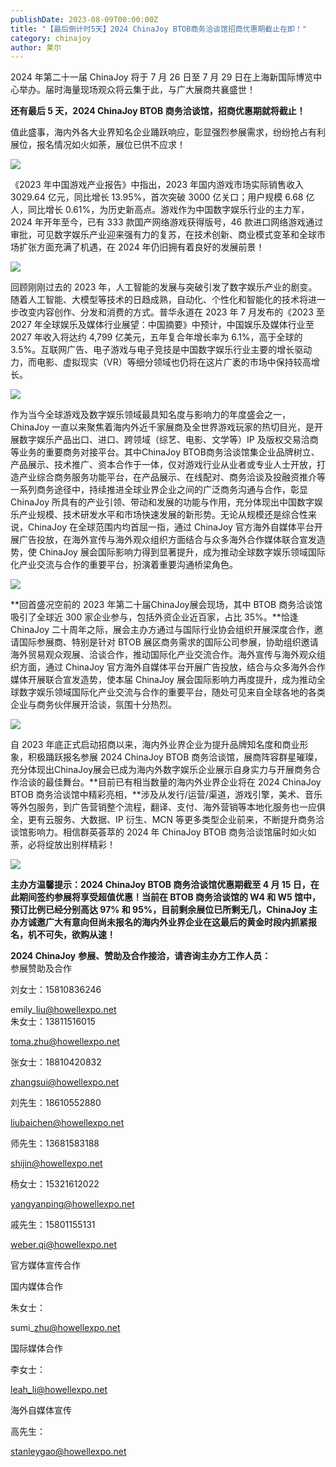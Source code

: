 ```yaml
---
publishDate: 2023-08-09T00:00:00Z
title: "【最后倒计时5天】2024 ChinaJoy BTOB商务洽谈馆招商优惠期截止在即！"
category: chinajoy
author: 莱尔
---
```


2024 年第二十一届 ChinaJoy 将于 7 月 26 日至 7 月 29 日在上海新国际博览中心举办。届时海量现场观众将云集于此，与广大展商共襄盛世！

**还有最后 5 天，2024 ChinaJoy BTOB 商务洽谈馆，招商优惠期就将截止！**

值此盛事，海内外各大业界知名企业踊跃响应，彰显强烈参展需求，纷纷抢占有利展位，报名情况如火如荼，展位已供不应求！

![](https://ec-net-1251389766.cos.ap-shanghai.myqcloud.com/wp-content/uploads/2024/04/20240410094723423-1024x576.jpg)

《2023 年中国游戏产业报告》中指出，2023 年国内游戏市场实际销售收入 3029.64 亿元，同比增长 13.95%，首次突破 3000 亿关口；用户规模 6.68 亿人，同比增长 0.61%，为历史新高点。游戏作为中国数字娱乐行业的主力军，2024 年开年至今，已有 333 款国产网络游戏获得版号，46 款进口网络游戏通过审批，可见数字娱乐产业迎来强有力的复苏，在技术创新、商业模式变革和全球市场扩张方面充满了机遇，在 2024 年仍旧拥有着良好的发展前景！

![](https://ec-net-1251389766.cos.ap-shanghai.myqcloud.com/wp-content/uploads/2024/04/20240410094737503-1024x683.jpg)

回顾刚刚过去的 2023 年，人工智能的发展与突破引发了数字娱乐产业的剧变。随着人工智能、大模型等技术的日趋成熟，自动化、个性化和智能化的技术将进一步改变内容创作、分发和消费的方式。普华永道在 2023 年 7 月发布的《2023 至 2027 年全球娱乐及媒体行业展望：中国摘要》中预计，中国娱乐及媒体行业至 2027 年收入将达约 4,799 亿美元，五年复合年增长率为 6.1%，高于全球的 3.5%。互联网广告、电子游戏与电子竞技是中国数字娱乐行业主要的增长驱动力，而电影、虚拟现实（VR）等细分领域也仍将在这片广袤的市场中保持较高增长。

![](https://ec-net-1251389766.cos.ap-shanghai.myqcloud.com/wp-content/uploads/2024/04/20240410094731997-1024x682.jpg)

作为当今全球游戏及数字娱乐领域最具知名度与影响力的年度盛会之一，ChinaJoy 一直以来聚焦着海内外近千家展商及全世界游戏玩家的热切目光，是开展数字娱乐产品出口、进口、跨领域（综艺、电影、文学等）IP 及版权交易洽商等业务的重要商务对接平台。其中ChinaJoy BTOB商务洽谈馆集企业品牌树立、产品展示、技术推广、资本合作于一体，仅对游戏行业从业者或专业人士开放，打造产业综合商务服务功能平台，在产品展示、在线配对、商务洽谈及投融资推介等一系列商务途径中，持续推进全球业界企业之间的广泛商务沟通与合作，彰显ChinaJoy 所具有的产业引领、带动和发展的功能与作用，充分体现出中国数字娱乐产业规模、技术研发水平和市场快速发展的新形势。无论从规模还是综合性来说，ChinaJoy 在全球范围内均首屈一指，通过 ChinaJoy 官方海外自媒体平台开展广告投放，在海外宣传与海外观众组织方面结合与众多海外合作媒体联合宣发造势，使 ChinaJoy 展会国际影响力得到显著提升，成为推动全球数字娱乐领域国际化产业交流与合作的重要平台，扮演着重要沟通桥梁角色。

![](https://ec-net-1251389766.cos.ap-shanghai.myqcloud.com/wp-content/uploads/2024/04/20240410094754457-1024x682.jpg)

**回首盛况空前的 2023 年第二十届ChinaJoy展会现场，其中 BTOB 商务洽谈馆吸引了全球近 300 家企业参与，包括外资企业近百家，占比 35%。**恰逢ChinaJoy 二十周年之际，展会主办方通过与国际行业协会组织开展深度合作，邀请国际参展商、特别是针对 BTOB 展区商务需求的国际公司参展，协助组织邀请海外贸易观众观展、洽谈合作，推动国际化产业交流合作。海外宣传与海外观众组织方面，通过 ChinaJoy 官方海外自媒体平台开展广告投放，结合与众多海外合作媒体开展联合宣发造势，使本届 ChinaJoy 展会国际影响力再度提升，成为推动全球数字娱乐领域国际化产业交流与合作的重要平台，随处可见来自全球各地的各类企业与商务伙伴展开洽谈，氛围十分热烈。

![](https://ec-net-1251389766.cos.ap-shanghai.myqcloud.com/wp-content/uploads/2024/04/20240410094804745-1024x683.jpg)

自 2023 年底正式启动招商以来，海内外业界企业为提升品牌知名度和商业形象，积极踊跃报名参展 2024 ChinaJoy BTOB 商务洽谈馆，展商阵容群星璀璨，充分体现出ChinaJoy展会已成为海内外数字娱乐企业展示自身实力与开展商务合作洽谈的最佳舞台。**目前已有相当数量的海内外业界企业将在 2024 ChinaJoy BTOB 商务洽谈馆中精彩亮相，**涉及从发行/运营/渠道，游戏引擎，美术、音乐等外包服务，到广告营销整个流程，翻译、支付、海外营销等本地化服务也一应俱全，更有云服务、大数据、IP 衍生、MCN 等更多类型企业前来，不断提升商务洽谈馆影响力。相信群英荟萃的 2024 年 ChinaJoy BTOB 商务洽谈馆届时如火如荼，必将绽放出别样精彩！

![](https://ec-net-1251389766.cos.ap-shanghai.myqcloud.com/wp-content/uploads/2024/04/20240410094816196-1024x683.jpg)

**主办方温馨提示：2024 ChinaJoy BTOB 商务洽谈馆优惠期截至 4 月 15 日，在此期间签约参展将享受超值优惠！当前在 BTOB 商务洽谈馆的 W4 和 W5 馆中，预订比例已经分别高达 97% 和 95%，目前剩余展位已所剩无几，ChinaJoy 主办方诚邀广大有意向但尚未报名的海内外业界企业在这最后的黄金时段内抓紧报名，机不可失，欲购从速！**

**2024 ChinaJoy** **参展、赞助及合作接洽，请咨询主办方工作人员：**  
参展赞助及合作

刘女士：15810836246

emily\_liu@howellexpo.net  
朱女士：13811516015

toma.zhu@howellexpo.net

张女士：18810420832

zhangsui@howellexpo.net

刘先生：18610552880

liubaichen@howellexpo.net

师先生：13681583188

shijin@howellexpo.net

杨女士：15321612022

yangyanping@howellexpo.net

戚先生：15801155131

weber.qi@howellexpo.net  
  

官方媒体宣传合作

国内媒体合作

朱女士：

sumi\_zhu@howellexpo.net

国际媒体合作

李女士：

[leah\_li@howellexpo.net](mailto:leah_li@howellexpo.net)

海外自媒体宣传

高先生：

stanleygao@howellexpo.net

